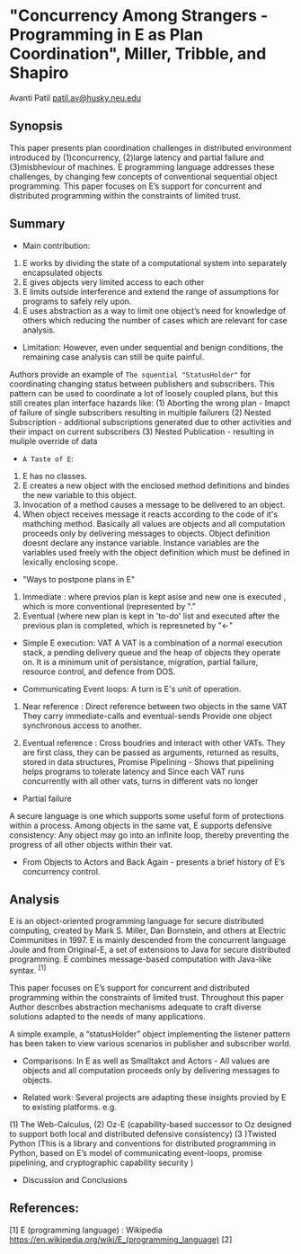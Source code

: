 # "Concurrency Among Strangers - Programming in E as Plan Coordination", Miller, Tribble, and Shapiro
Avanti Patil <patil.av@husky.neu.edu>

## Synopsis

This paper presents plan coordination challenges in distributed environment introduced by  (1)concurrency, (2)large latency and partial failure and (3)misbheviour of machines. E programming language addresses these challenges, by changing few concepts of conventional sequential object programming. This paper focuses on E’s support for concurrent and distributed programming within the constraints of limited trust.

## Summary

* Main contribution:
1. E works by dividing the state of a computational system into separately encapsulated objects
2. E gives objects very limited access to each other
3. E limits outside interference and extend the range of assumptions for programs to safely rely upon.
4. E uses abstraction as a way to limit one object’s need for knowledge of others which reducing the number of cases which are relevant for case analysis.
* Limitation: However, even under sequential and benign conditions, the remaining case analysis can still be quite painful.

Authors provide an example of `The squential "StatusHolder"` for coordinating changing status between publishers and subscribers. This pattern can be used to coordinate a lot of loosely coupled plans, but this still creates plan interface hazards like:
(1) Aborting the wrong plan - Imapct of failure of single subscribers resulting in multiple failurers
(2) Nested Subscription - additional subscriptions generated due to other activities and their impact on current subscribers
(3) Nested Publication - resulting in muliple override of data

* `A Taste of E`: 
1. E has no classes. 
2. E creates a new object with the enclosed method definitions and bindes the new variable to this object. 
3. Invocation of a method causes a message to be delivered to an object. 
4. When object receives message it reacts according to the code of it's mathching method. 
Basically all values are objects and all computation proceeds only by delivering messages to objects. Object definition doesnt declare any instance variable. Instance variables are the variables used freely with the object definition which must be defined in lexically enclosing scope. 

* "Ways to postpone plans in E"
1. Immediate : where previos plan is kept asise and new one is executed , which is more conventional (represented by "."
2. Eventual (where new plan is kept in 'to-do' list and executed after the previous plan is completed, which is represneted by "<-"

* Simple E execution:  VAT
A VAT is a combination of a normal execution stack, a pending delivery queue and the heap of objects they operate on. It is a minimum unit of persistance, migration, partial failure, resource control, and defence from DOS.

* Communicating Event loops:
A turn is E's unit of operation.

1. Near reference : Direct reference between two objects in the same VAT
They carry immediate-calls and eventual-sends
Provide one object synchronous access to another.

2. Eventual reference : Cross boudries and interact with other VATs.
They are first class, they can be passed as arguments, returned as results, stored in data structures, 
Promise Pipelining - Shows that pipelining helps programs to tolerate latency and 
Since each VAT runs concurrently with all other vats, turns in different vats no longer 

* Partial failure

A secure language is one which supports some useful form of protections
within a process. Among objects in the same vat, E supports defensive consistency:
Any object may go into an infinite loop, thereby preventing the progress
of all other objects within their vat.


* From Objects to Actors and Back Again -  presents a brief history of E’s concurrency control.

## Analysis

E is an object-oriented programming language for secure distributed computing, created by Mark S. Miller, Dan Bornstein, and others at Electric Communities in 1997. E is mainly descended from the concurrent language Joule and from Original-E, a set of extensions to Java for secure distributed programming. E combines message-based computation with Java-like syntax. <sup>[1]</sup>

This paper focuses on E’s support for concurrent and distributed programming within the constraints of limited trust. Throughout this paper Author describes abstraction mechanisms adequate to craft diverse solutions adapted to the needs of many applications.

A simple example, a “statusHolder” object implementing the listener pattern has been taken to view various scenarios in publisher and subscriber world. 

* Comparisons:
In E as well as Smalltakct and Actors - All values are objects and all computation proceeds only by delivering messages to objects.

* Related work:
Several projects are adapting these insights provied by E to existing platforms.
e.g.

(1) The Web-Calculus, 
(2) Oz-E (capability-based successor to Oz designed to support both local and distributed defensive consistency)
(3 )Twisted Python (This is a library and conventions for distributed programming in Python, based on E’s model of communicating event-loops, promise pipelining, and cryptographic capability security )

* Discussion and Conclusions

## References: 

[1] E (programming language) : Wikipedia <https://en.wikipedia.org/wiki/E_(programming_language)>
[2] 
